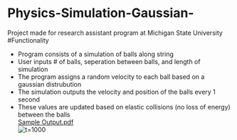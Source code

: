 # Physics-Simulation-Gaussian-
Project made for research assistant program at Michigan State University
#Functionality
 - Program consists of a simulation of balls along string 
 - User inputs # of balls, seperation between balls, and length of simulation
 - The program assigns a random velocity to each ball based on a gaussian distrubution 
 - The simulation outputs the velocity and position of the balls every 1 second 
 - These values are updated based on elastic collisions (no loss of energy) between the balls <br />
  [Sample Output.pdf](https://github.com/Ebarrett11/Physics-Simulation-Gaussian-/files/8401839/Sample.Output.pdf) <br />
 ![t=1000](https://user-images.githubusercontent.com/38506899/161366686-0720388e-30c9-405e-8f80-f943aae53500.png)

